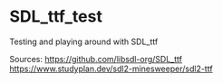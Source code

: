 # SDL_ttf_test
Testing and playing around with SDL_ttf

Sources: 
https://github.com/libsdl-org/SDL_ttf
https://www.studyplan.dev/sdl2-minesweeper/sdl2-ttf